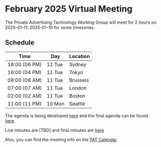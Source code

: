# February 2025 Virtual Meeting

The Private Advertising Technology Working Group will meet for 2 hours on 2025-01-11; 2025-01-10 for some timezones.

## Schedule

| Time          | Day    | Location      |
| ------------- | ------ | ------------- |
| 18:00 (06 PM) | 11 Tue | Sydney        |
| 16:00 (04 PM) | 11 Tue | Tokyo         |
| 08:00 (08 AM) | 11 Tue | Brussels      |
| 07:00 (07 AM) | 11 Tue | London        |
| 02:00 (02 AM) | 11 Tue | Boston        |
| 11:00 (11 PM) | 10 Mon | Seattle       |

The agenda is being developed [here](https://github.com/w3c/patwg/issues/20) and the final agenda can be found [here](https://github.com/w3c/patwg/blob/main/meetings/2025/02-telecons/02-11-agenda.md).

Live minutes are [TBD] and final minutes are [here](https://github.com/w3c/patwg/blob/main/meetings/2025/02-telecons/02-11-minutes.md)

Also, you can find the meeting info on the [PAT Calendar](https://www.w3.org/groups/wg/pat/calendar/).
